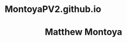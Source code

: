 # MontoyaPV2.github.io
<header>
<h1 style="text-align:center;">Matthew Montoya</h1>
</header>
<img scr:"Seniorpicture.png"/>
